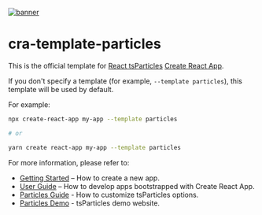 [![banner](https://particles.js.org/images/banner3.png)](https://particles.js.org)

# cra-template-particles

This is the official template for [React tsParticles](https://github.com/matteobruni/tsparticles) [Create React App](https://github.com/facebook/create-react-app).

If you don't specify a template (for example, `--template particles`), this template will be used by default.

For example:

```sh
npx create-react-app my-app --template particles

# or

yarn create react-app my-app --template particles
```

For more information, please refer to:

- [Getting Started](https://create-react-app.dev/docs/getting-started) – How to create a new app.
- [User Guide](https://create-react-app.dev) – How to develop apps bootstrapped with Create React App.
- [Particles Guide](https://github.com/matteobruni/tsparticles) - How to customize tsParticles options.
- [Particles Demo](https://particles.js.org) - tsParticles demo website.
